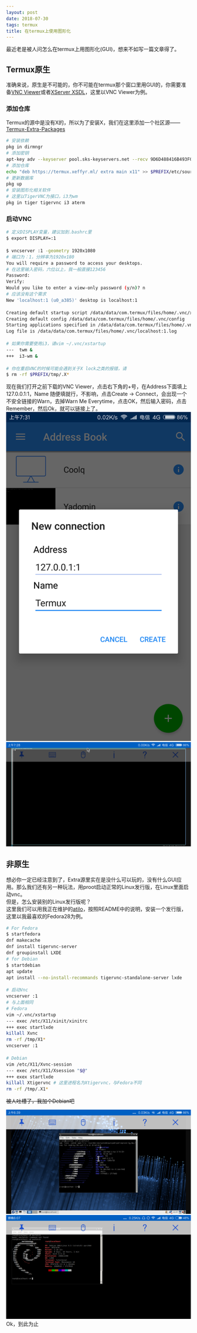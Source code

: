 ```yaml
---
layout: post
date: 2018-07-30
tags: termux
title: 在termux上使用图形化
---
```

最近老是被人问怎么在termux上用图形化(GUI)，想来不如写一篇文章得了。

## Termux原生
准确来说，原生是不可能的，你不可能在termux那个窗口里用GUI的，你需要准备[VNC Viewer](https://play.google.com/store/apps/details?id=com.realvnc.viewer.android)或者[XServer XSDL](https://play.google.com/store/apps/details?id=x.org.server)，这里以VNC Viewer为例。

### 添加仓库
Termux的源中是没有X的，所以为了安装X，我们在这里添加一个社区源——[Termux-Extra-Packages](https://github.com/xeffyr/termux-extra-packages)
``` bash
# 安装依赖
pkg in dirmngr
# 添加密钥
apt-key adv --keyserver pool.sks-keyservers.net --recv 9D6D488416B493F0
# 添加仓库
echo "deb https://termux.xeffyr.ml/ extra main x11" >> $PREFIX/etc/sources.list
# 更新数据库
pkg up
# 安装图形化相关软件
# 这里以TigerVNC为接口，i3为wm
pkg in tiger tigervnc i3 aterm
```

### 启动VNC
``` bash
# 定义DISPLAY变量，建议加到.bashrc里
$ export DISPLAY=:1

$ vncserver :1 -geometry 1920x1080                          
# 端口为：1，分辨率为1920x180
You will require a password to access your desktops.
# 在这里输入密码，六位以上，我一般直接123456
Password:
Verify:
Would you like to enter a view-only password (y/n)? n
# 应该没有这个需求
New 'localhost:1 (u0_a385)' desktop is localhost:1

Creating default startup script /data/data/com.termux/files/home/.vnc/xstartup
Creating default config /data/data/com.termux/files/home/.vnc/config
Starting applications specified in /data/data/com.termux/files/home/.vnc/xstartup
Log file is /data/data/com.termux/files/home/.vnc/localhost:1.log

# 如果你需要使用i3，请vim ~/.vnc/xstartup
---  twm &
+++  i3-wm &

# 你在重启VNC的时候可能会遇到关于X lock之类的报错，请
$ rm -rf $PREFIX/tmp/.X*
```
现在我们打开之前下载的VNC Viewer，点击右下角的+号，在Address下面填上127.0.0.1:1，Name 随便填就行，不影响，点击Create -> Connect，会出现一个不安全链接的Warn，去掉Warn Me Everytime，点击OK，然后输入密码，点击Remember，然后Ok，就可以链接上了。  
![vnc1](/assets/img/vnc1.png)  
![vnc2](/assets/img/vnc2.png)  
  

## 非原生
想必你一定已经注意到了，Extra源里实在是没什么可以玩的，没有什么GUI应用。那么我们还有另一种玩法，用proot启动正常的Linux发行版，在Linux里面启动vnc。  
但是，怎么安装别的Linux发行版呢？  
这里我们可以用我正在维护的[atilo](https://github.com/YadominJinta/atilo)，按照README中的说明，安装一个发行版，这里以我最喜欢的Fedora28为例。  
``` bash
# For Fedora
$ startfedora
dnf makecache
dnf install tigervnc-server 
dnf groupinstall LXDE
# for Debian
$ startdebian
apt update
apt install --no-install-recommands tigervnc-standalone-server lxde

# 启动Vnc
vncserver :1
# 与上面相同
# Fedora
vim ~/.vnc/xstartup
--- exec /etc/X11/xinit/xinitrc
+++ exec startlxde
killall Xvnc
rm -rf /tmp/X1*
vncserver :1

# Debian 
vim /etc/X11/Xvnc-session
--- exec /etc/X11/Xsession "$@"
+++ exex startlxde
killall Xtigervnc # 这里进程名为Xtigervnc，与Fedora不同
rm -rf /tmp/.X1*
```

~~被人吐槽了，我加个Debian吧~~

![vnc3](/assets/img/vnc3.png)
![vnc4](/assets/img/vnc4.png)
Ok，到此为止
